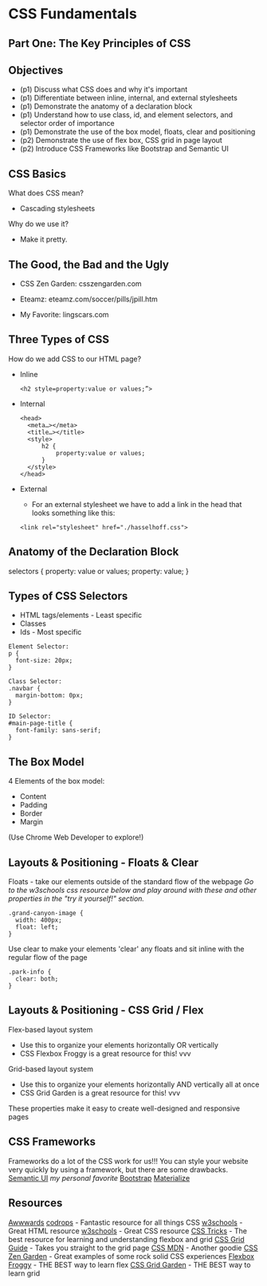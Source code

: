 # CSS Fundamentals
## Part One: The Key Principles of CSS

## Objectives

* (p1) Discuss what CSS does and why it's important
* (p1) Differentiate between inline, internal, and external stylesheets
* (p1) Demonstrate the anatomy of a declaration block
* (p1) Understand how to use class, id, and element selectors, and selector order of importance
* (p1) Demonstrate the use of the box model, floats, clear and positioning
* (p2) Demonstrate the use of flex box, CSS grid in page layout
* (p2) Introduce CSS Frameworks like Bootstrap and Semantic UI


## CSS Basics

What does CSS mean?
- Cascading stylesheets

Why do we use it?
- Make it pretty.


## The Good, the Bad and the Ugly

* CSS Zen Garden: csszengarden.com

* Eteamz: eteamz.com/soccer/pills/jpill.htm

* My Favorite: lingscars.com


## Three Types of CSS

How do we add CSS to our HTML page?
* Inline
  ```
  <h2 style=property:value or values;”>
  ```

* Internal
  ```
  <head>
  	<meta…></meta>
  	<title…></title>
  	<style>
  		h2 {
  			property:value or values;
  		}
  	</style>
  </head>
  ```

* External
  - For an external stylesheet we have to add a link in the head that looks something like this:

  ```
  <link rel="stylesheet" href="./hasselhoff.css">
  ```

## Anatomy of the Declaration Block

selectors {
  property: value or values;
  property: value;
}


## Types of CSS Selectors

* HTML tags/elements - Least specific
* Classes
* Ids - Most specific

```
Element Selector:
p {
  font-size: 20px;
}

Class Selector:
.navbar {
  margin-bottom: 0px;
}

ID Selector:
#main-page-title {
  font-family: sans-serif;
}
```


## The Box Model

4 Elements of the box model:
* Content
* Padding
* Border
* Margin

(Use Chrome Web Developer to explore!)


## Layouts & Positioning - Floats & Clear
Floats - take our elements outside of the standard flow of the webpage
_Go to the w3schools css resource below and play around with these and other properties in the "try it yourself!" section._
```
.grand-canyon-image {
  width: 400px;
  float: left;
}
```
Use clear to make your elements 'clear' any floats and sit inline with the regular flow of the page
```
.park-info {
  clear: both;
}
```


## Layouts & Positioning - CSS Grid / Flex
Flex-based layout system
- Use this to organize your elements horizontally OR vertically
- CSS Flexbox Froggy is a great resource for this! vvv

Grid-based layout system
- Use this to organize your elements horizontally AND vertically all at once
- CSS Grid Garden is a great resource for this! vvv

These properties make it easy to create well-designed and responsive pages


## CSS Frameworks

Frameworks do a lot of the CSS work for us!!!
You can style your website very quickly by using a framework, but there are some drawbacks.
[Semantic UI](https://semantic-ui.com/) *my personal favorite*
[Bootstrap](https://getbootstrap.com/)
[Materialize](https://materializecss.com/)


## Resources

[Awwwards](https://www.awwwards.com/)
[codrops](https://tympanus.net/codrops/css_reference/) - Fantastic resource for all things CSS
[w3schools](https://www.w3schools.com/html/default.asp) - Great HTML resource
[w3schools](https://www.w3schools.com/html/html_elements.asp) - Great CSS resource
[CSS Tricks](https://css-tricks.com/) - The best resource for learning and understanding flexbox and grid
[CSS Grid Guide](https://css-tricks.com/snippets/css/complete-guide-grid/) - Takes you straight to the grid page
[CSS MDN](https://developer.mozilla.org/en-US/docs/Web/CSS) - Another goodie
[CSS Zen Garden](http://www.csszengarden.com/) - Great examples of some rock solid CSS experiences
[Flexbox Froggy](https://flexboxfroggy.com/) - THE BEST way to learn flex
[CSS Grid Garden](http://cssgridgarden.com/) - THE BEST way to learn grid
